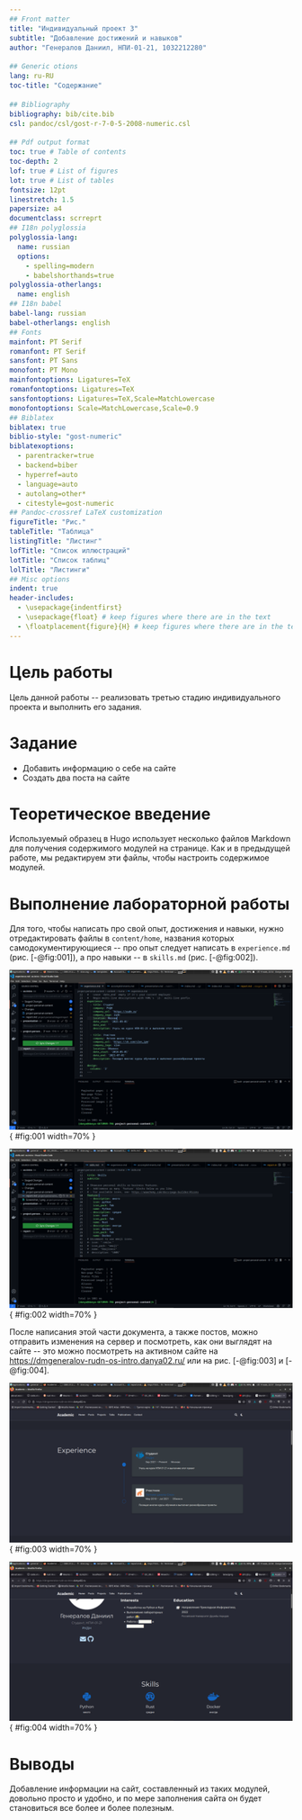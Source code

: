 ```yaml
---
## Front matter
title: "Индивидуальный проект 3"
subtitle: "Добавление достижений и навыков"
author: "Генералов Даниил, НПИ-01-21, 1032212280"

## Generic otions
lang: ru-RU
toc-title: "Содержание"

## Bibliography
bibliography: bib/cite.bib
csl: pandoc/csl/gost-r-7-0-5-2008-numeric.csl

## Pdf output format
toc: true # Table of contents
toc-depth: 2
lof: true # List of figures
lot: true # List of tables
fontsize: 12pt
linestretch: 1.5
papersize: a4
documentclass: scrreprt
## I18n polyglossia
polyglossia-lang:
  name: russian
  options:
	- spelling=modern
	- babelshorthands=true
polyglossia-otherlangs:
  name: english
## I18n babel
babel-lang: russian
babel-otherlangs: english
## Fonts
mainfont: PT Serif
romanfont: PT Serif
sansfont: PT Sans
monofont: PT Mono
mainfontoptions: Ligatures=TeX
romanfontoptions: Ligatures=TeX
sansfontoptions: Ligatures=TeX,Scale=MatchLowercase
monofontoptions: Scale=MatchLowercase,Scale=0.9
## Biblatex
biblatex: true
biblio-style: "gost-numeric"
biblatexoptions:
  - parentracker=true
  - backend=biber
  - hyperref=auto
  - language=auto
  - autolang=other*
  - citestyle=gost-numeric
## Pandoc-crossref LaTeX customization
figureTitle: "Рис."
tableTitle: "Таблица"
listingTitle: "Листинг"
lofTitle: "Список иллюстраций"
lotTitle: "Список таблиц"
lolTitle: "Листинги"
## Misc options
indent: true
header-includes:
  - \usepackage{indentfirst}
  - \usepackage{float} # keep figures where there are in the text
  - \floatplacement{figure}{H} # keep figures where there are in the text
---
```


# Цель работы

Цель данной работы -- реализовать третью стадию индивидуального проекта и выполнить его задания.

# Задание

- Добавить информацию о себе на сайте
- Создать два поста на сайте

# Теоретическое введение

Используемый образец в Hugo использует несколько файлов Markdown для получения содержимого модулей на странице. Как и в предыдущей работе, мы редактируем эти файлы, чтобы настроить содержимое модулей.

# Выполнение лабораторной работы

Для того, чтобы написать про свой опыт, достижения и навыки, нужно отредактировать файлы в `content/home`, названия которых самодокументирующиеся -- про опыт следует написать в `experience.md` (рис. [-@fig:001]), а про навыки -- в `skills.md` (рис. [-@fig:002]).

![Информация об опыте](image/Screenshot_1.png){ #fig:001 width=70% }

![Информация о навыках](image/Screenshot_2.png){ #fig:002 width=70% }

После написания этой части документа, а также постов, можно отправить изменения на сервер и посмотреть, как они выглядят на сайте -- это можно посмотреть на активном сайте на https://dmgeneralov-rudn-os-intro.danya02.ru/ или на рис. [-@fig:003] и [-@fig:004].

![Модуль с опытом](image/Screenshot_3.png){ #fig:003 width=70% }

![Модуль с навыками](image/Screenshot_4.png){ #fig:004 width=70% }

# Выводы

Добавление информации на сайт, составленный из таких модулей, довольно просто и удобно, и по мере заполнения сайта он будет становиться все более и более полезным.